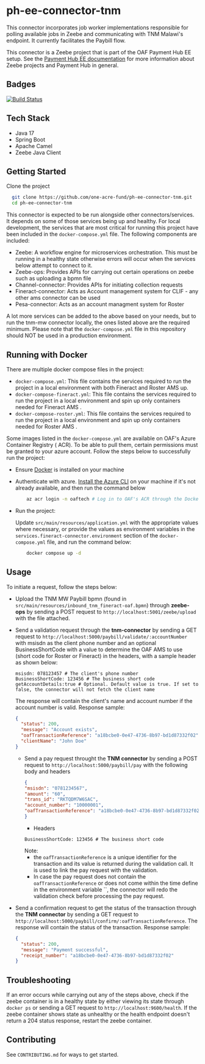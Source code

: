 # ph-ee-connector-tnm

This connector incorporates job worker implementations responsible for polling available jobs in Zeebe and communicating with TNM Malawi's endpoint.
It currently facilitates the Paybill flow.


This connector is a Zeebe project that is part of the OAF Payment Hub EE setup. See
the [Payment Hub EE documentation](https://mifos.gitbook.io/docs/payment-hub-ee/overview)
for more information about Zeebe projects and Payment Hub in general.

## Badges

[![Build Status](https://dev.azure.com/OAFDev/prd-pipelines/_apis/build/status/one-acre-fund.ph-ee-connector-tnm?branchName=develop)](https://dev.azure.com/OAFDev/prd-pipelines/_apis/build/status/one-acre-fund.ph-ee-connector-tnm?branchName=develop)

## Tech Stack

- Java 17
- Spring Boot
- Apache Camel
- Zeebe Java Client

## Getting Started

Clone the project

  ```bash
    git clone https://github.com/one-acre-fund/ph-ee-connector-tnm.git
    cd ph-ee-connector-tnm
  ```

This connector is expected to be run alongside other connectors/services. It depends on some of
those services being up and healthy.
For local development, the services that are most critical for running this project
have been included in the `docker-compose.yml` file. The following components are included:

- Zeebe: A workflow engine for microservices orchestration. This must be running in a healthy state
  otherwise errors
  will occur when the services below attempt to connect to it.
- Zeebe-ops: Provides APIs for carrying out certain operations on zeebe such as uploading a bpmn
  file
- Channel-connector: Provides APIs for initiating collection requests
- Fineract-connector: Acts as Account management system for CLIF - any other ams connector can be used
- Pesa-connector: Acts as an account managment system for Roster

A lot more services can be added to the above based on your needs, but to run the tnm-mw
connector locally, the ones listed above are the required minimum.
Please note that the `docker-compose.yml` file in this repository should NOT be used in a production
environment.

## Running with Docker

There are multiple docker compose files in the project:
- `docker-compose.yml`: This file contains the services required to run the project in a local
  environment with both Fineract and Roster AMS up.
- `docker-compose-fineract.yml`: This file contains the services required to run the project in a local
  environment and spin up only containers needed for Fineract AMS .
- `docker-compose-roster.yml`: This file contains the services required to run the project in a local
    environment and spin up only containers needed for Roster AMS .

Some images listed in the `docker-compose.yml` are available on OAF's Azure Container Registry (
ACR). To be able to pull them, certain permissions must be granted to your azure account. Follow the steps below to
successfully run the project:

- Ensure [Docker](https://docs.docker.com/get-docker/) is installed on your machine

- Authenticate with
  azure. [Install the Azure CLI](https://learn.microsoft.com/en-us/cli/azure/install-azure-cli)
  on your machine if it's not already available, and then run the command below

  ```bash
      az acr login -n oaftech # Log in to OAF's ACR through the Docker CLI.
   ```

- Run the project:

  Update `src/main/resources/application.yml` with the appropriate values where necessary, or
  provide the
  values as environment variables in the `services.fineract-connector.environment` section of
  the `docker-compose.yml`
  file, and run the command below:

  ```bash
      docker compose up -d
   ```

## Usage

To initiate a request, follow the steps below:

- Upload the TNM MW Paybill bpmn (found in `src/main/resources/inbound_tnm_fineract-oaf.bpmn`) through **zeebe-ops**
  by sending a POST request to `http://localhost:5001/zeebe/upload` with the file attached.

- Send a validation request through the **tnm-connector** by sending a GET request
  to `http://localhost:5000/paybill/validate/:accountNumber` with msisdn as the client phone number and an optional BusinessShortCode with a value to determine the OAF AMS to use (short code for Roster or Fineract) in the headers,
  with a sample header as shown below:
  ```
  msisdn: 078123457 # The client's phone number
  BusinessShortCode: 123456 # The business short code
  getAccountDetails:true # Optional. Default value is true. If set to false, the connector will not fetch the client name
  
  ```
  The response will contain the client's name and account number if the account number is valid.
  Response sample:
  ```json
  {
    "status": 200,
    "message": "Account exists",
    "oafTransactionReference": "a18bcbe0-0e47-4736-8b97-bd1d87332f02",
    "clientName": "John Doe"
  }
  ```
  - Send a pay request throught the **TNM connector** by sending a POST request to `http://localhost:5000/paybill/pay` with the following body and headers
    ```json
    {
    "msisdn": "0781234567",
    "amount": "60",
    "trans_id": "RKTQDM7W6SAC",
    "account_number": "10000001",
    "oafTransactionReference": "a18bcbe0-0e47-4736-8b97-bd1d87332f02"
    }
    ```
    - Headers
    ```
    BusinessShortCode: 123456 # The business short code
    ```
    Note:
    - the `oafTransactionReference` is a unique identifier for the transaction and its value is returned during the validation call. It is used to link the pay request with the validation. 
    - In case the pay request does not contain the `oafTransactionReference` or does not come within the time define in the environment variable ``, the connector will redo the validation check before processing the pay request.
- Send a confirmation request to get the status of the transaction through the **TNM connector** by sending a GET request to `http://localhost:5000/paybill/confirm/:oafTransactionReference`.
  The response will contain the status of the transaction.
  Response sample:
  ```json
  {
    "status": 200,
    "message": "Payment successful",
    "receipt_number": "a18bcbe0-0e47-4736-8b97-bd1d87332f02"
  }
  ```
## Troubleshooting

If an error occurs while carrying out any of the steps above, check if the zeebe container is in a
healthy state by
either viewing its state through `docker ps` or sending a GET request
to `http://localhost:9600/health`.
If the zeebe container shows state as unhealthy or the health endpoint doesn't return a 204 status
response, restart the
zeebe container.

## Contributing

See `CONTRIBUTING.md` for ways to get started.
